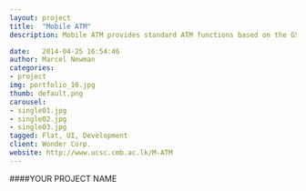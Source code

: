 ```yaml
---
layout: project
title:  "Mobile ATM"
description: Mobile ATM provides standard ATM functions based on the GSM network and mobile phones.

date:   2014-04-25 16:54:46
author: Marcel Newman
categories:
- project
img: portfolio_10.jpg
thumb: default.png
carousel:
- single01.jpg
- single02.jpg
- single03.jpg
tagged: Flat, UI, Development
client: Wonder Corp.
website: http://www.ucsc.cmb.ac.lk/M-ATM
---
```

####YOUR PROJECT NAME
